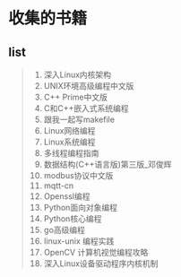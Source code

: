 # 收集的书籍   

## list   
> 1. 深入Linux内核架构   
> 2. UNIX环境高级编程中文版    
> 3. C++ Prime中文版    
> 4. C和C++嵌入式系统编程    
> 5. 跟我一起写makefile    
> 6. Linux网络编程    
> 7. Linux系统编程    
> 8. 多线程编程指南     
> 9. 数据结构(C++语言版)第三版_邓俊辉      
> 10. modbus协议中文版      
> 11. mqtt-cn      
> 12. Openssl编程      
> 13. Python面向对象编程        
> 14. Python核心编程      
> 15. go高级编程     
> 16. linux-unix 编程实践
> 17. OpenCV 计算机视觉编程攻略    
> 18. 深入Linux设备驱动程序内核机制


